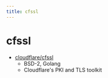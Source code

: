 ```yaml
---
title: cfssl
---
```


# cfssl

- [cloudflare/cfssl](https://github.com/cloudflare/cfssl)
  - BSD-2, Golang
  - Cloudflare's PKI and TLS toolkit
